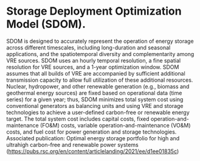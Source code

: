 # Storage Deployment Optimization Model (SDOM).
SDOM is designed to accurately represent the operation of energy storage across different timescales, including long-duration and seasonal applications, and the spatiotemporal diversity and complementarity among VRE sources. SDOM uses an hourly temporal resolution, a fine spatial resolution for VRE sources, and a 1-year optimization window. SDOM assumes that all builds of VRE are accompanied by sufficient additional transmission capacity to allow full utilization of these additional resources. Nuclear, hydropower, and other renewable generation (e.g., biomass and geothermal energy sources) are fixed based on operational data (time series) for a given year; thus, SDOM minimizes total system cost using conventional generators as balancing units and using VRE and storage technologies to achieve a user-defined carbon-free or renewable energy target. The total system cost includes capital costs, fixed operation-and-maintenance (FO&M) costs, variable operation-and-maintenance (VO&M) costs, and fuel cost for power generation and storage technologies.
Associated publication: Optimal energy storage portfolio for high and ultrahigh carbon-free and renewable power systems (https://pubs.rsc.org/en/content/articlelanding/2021/ee/d1ee01835c)
